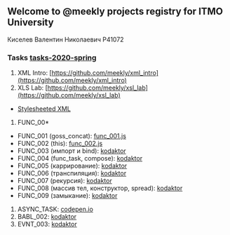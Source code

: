 ## Welcome to @meekly projects registry for ITMO University

Киселев Валентин Николаевич P41072

### Tasks [tasks-2020-spring](https://github.com/GossJS/ifmo-2019/tree/tasks-2020-spring#%D0%B7%D0%B0%D0%B4%D0%B0%D0%BD%D0%B8%D1%8F)

1. XML Intro: [https://github.com/meekly/xml_intro](https://github.com/meekly/xml_intro)
1. XLS Lab: [https://github.com/meekly/xsl_lab](https://github.com/meekly/xsl_lab)
  - [Stylesheeted XML](dist/doc.xml)
1. FUNC_00*
  - FUNC_001 (goss_concat): [func_001.js](https://github.com/meekly/func_00/blob/master/func_001.js)
  - FUNC_002 (this): [func_002.js](https://github.com/meekly/func_00/blob/master/func_002.js)
  - FUNC_003 (импорт и bind): [kodaktor](https://kodaktor.ru/func_56992)
  - FUNC_004 (func_task, compose): [kodaktor](https://kodaktor.ru/func_e9500)
  - FUNC_005 (каррирование): [kodaktor](https://kodaktor.ru/func_117e9)
  - FUNC_006 (транспиляция): [kodaktor](https://kodaktor.ru/func_83ac0)
  - FUNC_007 (рекурсия): [kodaktor](https://kodaktor.ru/func_86615)
  - FUNC_008 (массив тел, конструктор, spread): [kodaktor](https://kodaktor.ru/func_29dd0)
  - FUNC_009 (замыкание): [kodaktor](https://kodaktor.ru/func_e95ed)
1. ASYNC_TASK: [codepen.io](https://codepen.io/mrexox/pen/GRJXRXa)
1. BABL_002: [kodaktor](https://kodaktor.ru/?!=bind02032018_66f1d)
1. EVNT_003: [kodaktor](https://kodaktor.ru/custom_cc15c)

